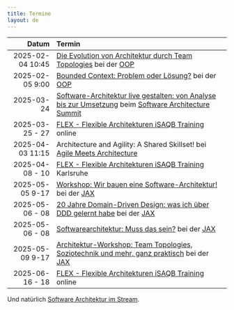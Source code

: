 ```yaml
---
title: Termine
layout: de
---
```


|            Datum | Termin                                                                                                                                                                   |
|-----------------:|:-------------------------------------------------------------------------------------------------------------------------------------------------------------------------|
| 2025-02-04 10:45 | [Die Evolution von Architektur durch Team Topologies](https://www.oop-konferenz.de/de/programm/konferenzprogramm#item-7726) bei der [OOP](https://www.oop-konferenz.de/) |
|  2025-02-05 9:00 | [Bounded Context: Problem oder Lösung?](https://www.oop-konferenz.de/de/programm/konferenzprogramm#item-7761 ) bei der [OOP](https://www.oop-konferenz.de/)              |
| 2025-03-24 | [Software-Architektur live gestalten: von Analyse bis zur Umsetzung](https://software-architecture-summit.de/softwarearchitecture/wir-bauen-eine-software-architektur/) beim [Software Architecture Summit](https://software-architecture-summit.de/) |
|  2025-03-25 - 27 | [FLEX - Flexible Architekturen iSAQB Training](https://www.socreatory.com/de/trainings/flex) online                                                                      |
| 2025-04-03 11:15 | Architecture and Agility: A Shared Skillset! bei [Agile Meets Architecture](https://www.agile-meets-architecture.com/) |
|  2025-04-08 - 10 | [FLEX - Flexible Architekturen iSAQB Training](https://www.socreatory.com/de/trainings/flex) Karlsruhe                                                                   |
| 2025-05-05 9-17 | [Workshop: Wir bauen eine Software-Architektur!](https://jax.de/software-architecture/workshop-software-architektur-bauen) bei der [JAX](https://jax.de/) |
| 2025-05-06 - 08 | [20 Jahre Domain-Driven Design: was ich über DDD gelernt habe](https://jax.de/software-architecture/20-jahre-domain-driven-design/) bei der [JAX](https://jax.de/) |
| 2025-05-06 - 08 | [Softwarearchitektur: Muss das sein?](https://jax.de/software-architecture/software-architektur-muss-sein/) bei der [JAX](https://jax.de/) |
| 2025-05-09 9-17 | [Architektur-Workshop: Team Topologies, Soziotechnik und mehr, ganz praktisch](https://jax.de/software-architecture/soziotechnischer-architektur-workshop/) bei der [JAX](https://jax.de/) |
|  2025-06-16 - 18 | [FLEX - Flexible Architekturen iSAQB Training](https://www.socreatory.com/de/trainings/flex) online                                                                      |

Und natürlich [Software Architektur im
Stream](https://software-architektur.tv/).
